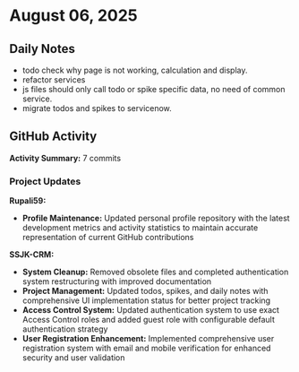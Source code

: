 ﻿# August 06, 2025

## Daily Notes

- todo check why page is not working, calculation and display.
- refactor services
- js files should only call todo or spike specific data, no need of common service.
- migrate todos and spikes to servicenow.


## GitHub Activity

**Activity Summary:** 7 commits

### Project Updates

**Rupali59:**
- **Profile Maintenance:** Updated personal profile repository with the latest development metrics and activity statistics to maintain accurate representation of current GitHub contributions

**SSJK-CRM:**
- **System Cleanup:** Removed obsolete files and completed authentication system restructuring with improved documentation
- **Project Management:** Updated todos, spikes, and daily notes with comprehensive UI implementation status for better project tracking
- **Access Control System:** Updated authentication system to use exact Access Control roles and added guest role with configurable default authentication strategy
- **User Registration Enhancement:** Implemented comprehensive user registration system with email and mobile verification for enhanced security and user validation
